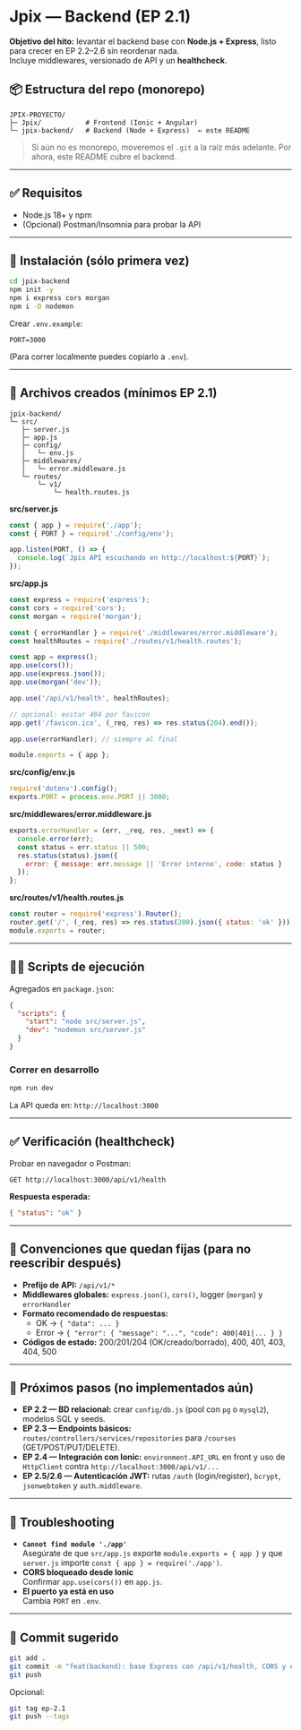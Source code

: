 # Jpix — Backend (EP 2.1)

**Objetivo del hito:** levantar el backend base con **Node.js + Express**, listo para crecer en EP 2.2–2.6 sin reordenar nada.  
Incluye middlewares, versionado de API y un **healthcheck**.

## 📦 Estructura del repo (monorepo)
```
JPIX-PROYECTO/
├─ Jpix/           # Frontend (Ionic + Angular)
└─ jpix-backend/   # Backend (Node + Express)  ← este README
```

> Si aún no es monorepo, moveremos el `.git` a la raíz más adelante. Por ahora, este README cubre el backend.

---

## ✅ Requisitos
- Node.js 18+ y npm
- (Opcional) Postman/Insomnia para probar la API

---

## 🔧 Instalación (sólo primera vez)
```bash
cd jpix-backend
npm init -y
npm i express cors morgan
npm i -D nodemon
```

Crear `.env.example`:
```
PORT=3000
```
(Para correr localmente puedes copiarlo a `.env`).

---

## 📁 Archivos creados (mínimos EP 2.1)

```
jpix-backend/
└─ src/
   ├─ server.js
   ├─ app.js
   ├─ config/
   │   └─ env.js
   ├─ middlewares/
   │   └─ error.middleware.js
   └─ routes/
       └─ v1/
           └─ health.routes.js
```

**src/server.js**
```js
const { app } = require('./app');
const { PORT } = require('./config/env');

app.listen(PORT, () => {
  console.log(`Jpix API escuchando en http://localhost:${PORT}`);
});
```

**src/app.js**
```js
const express = require('express');
const cors = require('cors');
const morgan = require('morgan');

const { errorHandler } = require('./middlewares/error.middleware');
const healthRoutes = require('./routes/v1/health.routes');

const app = express();
app.use(cors());
app.use(express.json());
app.use(morgan('dev'));

app.use('/api/v1/health', healthRoutes);

// opcional: evitar 404 por favicon
app.get('/favicon.ico', (_req, res) => res.status(204).end());

app.use(errorHandler); // siempre al final

module.exports = { app };
```

**src/config/env.js**
```js
require('dotenv').config();
exports.PORT = process.env.PORT || 3000;
```

**src/middlewares/error.middleware.js**
```js
exports.errorHandler = (err, _req, res, _next) => {
  console.error(err);
  const status = err.status || 500;
  res.status(status).json({
    error: { message: err.message || 'Error interno', code: status }
  });
};
```

**src/routes/v1/health.routes.js**
```js
const router = require('express').Router();
router.get('/', (_req, res) => res.status(200).json({ status: 'ok' }));
module.exports = router;
```

---

## 🏃‍♀️ Scripts de ejecución
Agregados en `package.json`:
```json
{
  "scripts": {
    "start": "node src/server.js",
    "dev": "nodemon src/server.js"
  }
}
```

### Correr en desarrollo
```bash
npm run dev
```
La API queda en: `http://localhost:3000`

---

## ✅ Verificación (healthcheck)
Probar en navegador o Postman:
```
GET http://localhost:3000/api/v1/health
```
**Respuesta esperada:**
```json
{ "status": "ok" }
```

---

## 📐 Convenciones que quedan fijas (para no reescribir después)
- **Prefijo de API:** `/api/v1/*`
- **Middlewares globales:** `express.json()`, `cors()`, logger (`morgan`) y `errorHandler`
- **Formato recomendado de respuestas:**
  - OK → `{ "data": ... }`
  - Error → `{ "error": { "message": "...", "code": 400|401|... } }`
- **Códigos de estado:** 200/201/204 (OK/creado/borrado), 400, 401, 403, 404, 500

---

## 🧩 Próximos pasos (no implementados aún)
- **EP 2.2 — BD relacional:** crear `config/db.js` (pool con `pg` o `mysql2`), modelos SQL y seeds.
- **EP 2.3 — Endpoints básicos:** `routes/controllers/services/repositories` para `/courses` (GET/POST/PUT/DELETE).
- **EP 2.4 — Integración con Ionic:** `environment.API_URL` en front y uso de `HttpClient` contra `http://localhost:3000/api/v1/...`
- **EP 2.5/2.6 — Autenticación JWT:** rutas `/auth` (login/register), `bcrypt`, `jsonwebtoken` y `auth.middleware`.

---

## 🧰 Troubleshooting
- **`Cannot find module './app'`**  
  Asegúrate de que `src/app.js` exporte `module.exports = { app }` y que `server.js` importe `const { app } = require('./app')`.
- **CORS bloqueado desde Ionic**  
  Confirmar `app.use(cors())` en `app.js`.
- **El puerto ya está en uso**  
  Cambia `PORT` en `.env`.

---

## 📝 Commit sugerido
```bash
git add .
git commit -m "feat(backend): base Express con /api/v1/health, CORS y error handler (EP 2.1)"
git push
```
Opcional:
```bash
git tag ep-2.1
git push --tags
```
